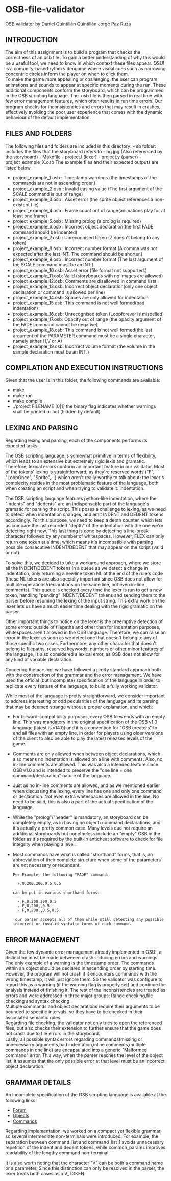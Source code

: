 # OSB-file-validator
OSB validator by
	Daniel Quintillán Quintillán
	Jorge Paz Ruza


## INTRODUCTION
The aim of this assignment is to build a program that checks the correctness of an osb file. To gain a better understanding of why this would be a useful tool, we need to know in which context these files appear.
OSU! is a comunity-based rythm videogame where visual cues such as narrowing concentric circles inform the player on when to click them.  
To make the game more appealing or challenging, the user can program animations and sounds to appear at specific moments during the run. These additional components conform the storyboard, which can be programmed in the OSB scripting language. The .osb file is then parsed in real time with few error management features, which often results in run time errors. Our program checks for inconsistencies and errors that may result in crashes, effectively avoiding the poor user experience that comes with the dynamic behaviour of the default implementation.


## FILES AND FOLDERS
The following files and folders are included in this directory:
	- sb folder: Includes the files that the storyboard refers to
	- bg.jpg (Also referenced by the storyboard)
	- Makefile
	- project.l (lexer)
	- project.y (parser)
	- project_example_X.osb
The example files and their expected outputs are listed below.
- project_example_1.osb : Timestamp warnings (the timestamps of the commands are not in ascending order.)
- project_example_2.osb : Invalid easing value (The first argument of the SCALE command is out of range)
- project_example_3.osb : Asset error (the sprite object references a non-existent file)
- project_example_4.osb : Frame count out of range(animations play for at least one frame)
- project_example_5.osb : Missing prolog (a prolog is required)
- project_example_6.osb : Incorrect object declaration(the first FADE command should be indented)
- project_example_7.osb : Unrecognised token (Z doesn't belong to any token)
- project_example_8.osb : Incorrect number format (A comma was not expected after the last INT. The command should be shorter.)
- project_example_9.osb : Incorrect number format (The last argument of the SCALE command must be an INT.)
- project_example_10.osb: Asset error (file format not supported.)
- project_example_11.osb: Valid (storyboards with no images are allowed)
- project_example_12.osb: Comments are disallowed in command lists
- project_example_13.osb: Incorrect object declaration(only one object declaration or command is allowed per line)
- project_example_14.osb: Spaces are only allowed for indentation
- project_example_15.osb: This command is not well formed(bad indentation)
- project_example_16.osb: Unrecognised token (Loopforever is mispelled)
- project_example_17.osb: Opacity out of range (the opacity argument of the FADE command cannot be negative)
- project_example_18.osb: This command is not well formed(the last argument of the PARAMETER command must be a single character, namely either H,V or A)
- project_example_19.osb: Incorrect volume format (the volume in the sample declaration must be an INT.)


## COMPILATION AND EXECUTION INSTRUCTIONS
Given that the user is in this folder, the following commands are available:
- make
- make run 
- make compile
- ./project FILENAME [0|1] the binary flag indicates whether warnings shall be printed or not (hidden by default)


## LEXING AND PARSING
Regarding lexing and parsing, each of the components performs its expected tasks.  

The OSB scripting language is somewhat primitive in terms of flexibility, which leads to an extensive but extremely rigid lexis and gramatic. Therefore, lexical errors conform an important feature in our validator.
Most of the tokens' lexing is straightforward, as they're reserved words ("F", "LoopOnce", "Sprite",...) which aren't really worthy to talk about; the lexer's complexity resides in the most problematic feature of the language, both when creating an script and when trying to validate it: indentation.  

The OSB scripting language features python-like indentation, where the "indents" and "dedents" are an indispensable part of the language's gramatic for parsing the script. This poses a challenge to lexing, as we need to detect when indentation changes, and emit INDENT and DEDENT tokens accordingly. For this purpose, we need to keep a depth counter, which lets us compare the last recorded "depth" of the indentation with the one we're detecting right now. This last thing is done by detecting a line-break character followed by any number of whitespaces. However, FLEX can only return one token at a time, which means it's incompatible with parsing possible consecutive INDENT/DEDENT that may appear on the script (valid or not).  

To solve this, we decided to take a workaround approach, where we store all the INDENT/DEDENT tokens in a queue as we detect a change in indentation, only returning a newline token NL at the end of the rule's code (these NL tokens are also specially important since OSB does not allow for multiple operations/declarations on the same line, not even in-line comments). This queue is checked every time the lexer is run to get a new token, handling "pending" INDENT/DEDENT tokens and sending them to the parser before resuming the lexing of the input string. This extra work on the lexer lets us have a much easier time dealing with the rigid gramatic on the parser.  

Other important things to notice on the lexer is the preemptive detection of some errors: outside of filepaths and other than for indentation purposes, whitespaces aren't allowed in the OSB language. Therefore, we can raise an error in the lexer as soon as we detect one that doesn't belong to any of those specific two cases.
Furthermore, any other character that doesn't belong to filepaths, reserved keywords, numbers or other minor features of the language, is also considered a lexical error, as OSB does not allow for any kind of variable declaration.  

Concering the parsing, we have followed a pretty standard approach both with the construction of the grammar and the error managament. We have used the official (but incomplete) specification of the language in order to replicate every feature of the language, to build a fully working validator.  

While most of the language is pretty straightforward, we consider important to address interesting or odd pecularities of the language and its parsing that may be deemed strange without a proper explanation, and which:  

- For forward-compatibility purposes, every OSB files ends with an empty line. This was mandatory in the original specification of the OSB v1.0 language (latest is v14.0) and it is a convention for "OSB creators" to end all files with an empty line, in order for players using older versions of the client to also be able to play the latest released levels of the game.

- Comments are only allowed when between object declarations, which also means no indentation is allowed on a line with comments. Also, no in-line comments are allowed. This was also a intended feature since OSB v1.0 and is intended to preserve the "one line = one command/declaration" nature of the language.

- Just as no in-line comments are allowed, and as we mentioned earlier when discussing the lexing, every line has one and only one command or declaration. Not even extra whitespaces are allowed in the line. No need to be said, this is also a part of the actual specification of the language.

- While the "prolog"/"header" is mandatory, an storyboard can be completely empty, as in having no object+command declarations, and it's actually a pretty common case. Many levels due not require an additional storyboards but nonetheless include an "empty" OSB in the folder as it's required by the built-in anticheat software to check for file integrity when playing a level.

- Most commands have what is called "shorthand" forms, that is, an abbreviation of their complete structure when some of the parameters are not necessary or redundant.
 
      Per Example, the following "FADE" command:
        
        F,0,200,200,0.5,0.5
        
      can be put in various shorthand forms:
      
        · F,0,200,200,0.5
        . F,0,200,,0.5
        · F,0,200,,0.5,0.5
        
       our parser accepts all of them while still detecting any possible incorrect or invalid syntatic forms of each command.
       

## ERROR MANAGEMENT
Given the few dynamic error management already implemented in OSU!, a distinction must be made betweeen crash-inducing errors and warnings. The only example of a warning is the timestamp order. The commands within an object should be declared in ascending order by starting time. However, the program will not crash if it encounters commands with the wrong timestamp, it will just ignore them. So the validator was configure to report this as a warning (if the warning flag is properly set) and continue the analysis instead of finishing it.
The rest of the inconsistencies are treated as errors and were addressed in three major groups: Range checking,file checking and syntax checking.  
Multiple commands and object declarations require their arguments to be bounded to specific intervals, so they have to be checked in their associated semantic rules.  
Regarding file checking, the validator not only tries to open the referenced files, but also checks their extension to further ensure that the game does not crash due to file errors in the storyboard.  
Lastly, all possible syntax errors regarding commands(missing or unnecessarry arguments,bad indentation,inline comments,multiple commands in one line) are encapsulated into a generic "Malformed command" error. This way, when the parser reaches the level of the object list, it assumes that the only possible error at that level must be an incorrect object declaration.


## GRAMMAR DETAILS
An incomplete specification of the OSB scripting language is available at the following links:

- [Forum](https://osu.ppy.sh/community/forums/topics/1869)
- [Objects](https://osu.ppy.sh/wiki/en/Storyboard_Scripting/Objects)
- [Commands](https://osu.ppy.sh/wiki/en/Storyboard_Scripting/Commands)

Regarding implementation, we worked on a compact yet flexible grammar, so several intermediate non-terminals were introduced. For example, the separation between command_list and command_list_1 avoids unnecessary repetition of the indent and dedent tokens, while common_params improves readability of the lengthy command non-terminal.

It is also worth noting that the character "V" can be both a command name or a parameter. Since this distinction can only be resolved in the parser, the lexer treats both cases as a V_TOKEN. 
